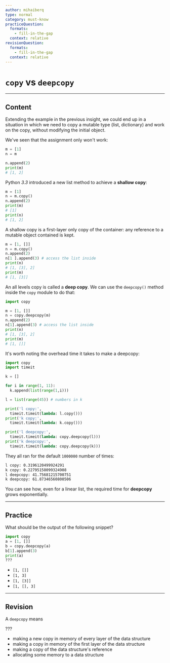 ```yaml
---
author: mihaiberq
type: normal
category: must-know
practiceQuestion:
  formats:
    - fill-in-the-gap
  context: relative
revisionQuestion:
  formats:
    - fill-in-the-gap
  context: relative
---
```


# `copy` vs `deepcopy`


---

## Content

Extending the example in the previous insight, we could end up in a situation in which we need to copy a mutable type (list, dictionary) and work on the copy, without modifying the initial object.

We've seen that the assignment only won't work:

```python
m = [1]
n = m

n.append(2)
print(m)
# [1, 2]
```

Python *3.3* introduced a new list method to achieve a **shallow copy**:

```python
m = [1]
n = m.copy()
n.append(2)
print(m)
# [1]
print(n)
# [1, 2]
```

A shallow copy is a first-layer only copy of the container: any reference to a mutable object contained is kept.

```python
m = [1, []]
n = m.copy()
n.append(2)
n[1 ].append(3) # access the list inside
print(n)
# [1, [3], 2]
print(m)
# [1, [3]]
```

An all levels copy is called a **deep copy**. We can use the `deepcopy()` method inside the `copy` module to do that:

```python
import copy

m = [1, []]
n = copy.deepcopy(m)
n.append(2)
n[1].append(3) # access the list inside
print(n)
# [1, [3], 2]
print(m)
# [1, []]
```

It's worth noting the overhead time it takes to make a deepcopy:

```python
import copy
import timeit

k = []

for i in range(1, 11):
  k.append(list(range(1,i)))

l = list(range(45)) # numbers in k

print('l copy:',
  timeit.timeit(lambda: l.copy()))
print('k copy:',
  timeit.timeit(lambda: k.copy()))

print('l deepcopy:',
  timeit.timeit(lambda: copy.deepcopy(l)))
print('k deepcopy:',
  timeit.timeit(lambda: copy.deepcopy(k)))
```

They all ran for the default `1000000` number of times:

```bash
l copy: 0.3196120499924291
k copy: 0.22795158099324908
l deepcopy: 41.75681215700751
k deepcopy: 61.87346560800506
```

You can see how, even for a linear list, the required time for **deepcopy** grows exponentially.


---

## Practice

What should be the output of the following snippet?

```python
import copy
a = [1, []]
b = copy.deepcopy(a)
b[1].append(3)
print(a)
???
```

- `[1, []]`
- `[1, 3]`
- `[1, [3]]`
- `[1, [], 3]`


---

## Revision

A `deepcopy` means

???

- making a new copy in memory of every layer of the data structure
- making a copy in memory of the first layer of the data structure
- making a copy of the data structure's reference
- allocating some memory to a data structure
 
